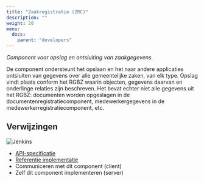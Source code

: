 ```yaml
---
title: "Zaakregistratie (ZRC)"
description: ""
weight: 20
menu:
  docs:
    parent: "developers"
---
```


*Component voor opslag en ontsluiting van zaakgegevens.*

De component ondersteunt het opslaan en het naar andere applicaties ontsluiten
van gegevens over alle gemeentelijke zaken, van elk type. Opslag vindt plaats
conform het RGBZ waarin objecten, gegevens daarvan en onderlinge relaties zijn
beschreven. Het bevat echter niet alle gegevens uit het RGBZ: documenten worden
opgeslagen in de documentenregistratiecomponent, medewerkergegevens in de
medewerkerregistratiecomponent, etc.

## Verwijzingen

![Jenkins][jenkins]

* [API-specificatie](https://ref.tst.vng.cloud/zrc/api/v1/schema/)
* [Referentie implementatie](https://github.com/VNG-Realisatie/gemma-zaakregistratiecomponent)
* Communiceren met dit component (client)
* Zelf dit component implementeren (server)

[jenkins]: https://jenkins.nlx.io/buildStatus/icon?job=gemma-zaakregistratiecomponent-stable
